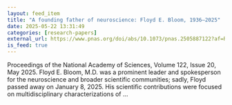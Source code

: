 ```yaml
---
layout: feed_item
title: "A founding father of neuroscience: Floyd E. Bloom, 1936–2025"
date: 2025-05-22 13:31:49
categories: [research-papers]
external_url: https://www.pnas.org/doi/abs/10.1073/pnas.2505887122?af=R
is_feed: true
---
```


Proceedings of the National Academy of Sciences, Volume 122, Issue 20, May 2025. Floyd E. Bloom, M.D. was a prominent leader and spokesperson for the neuroscience and broader scientific communities; sadly, Floyd passed away on January 8, 2025. His scientific contributions were focused on multidisciplinary characterizations of ...
